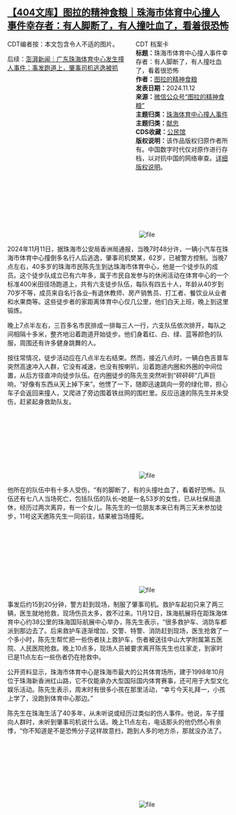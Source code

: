 <!--1731410528000-->
[【404文库】图拉的精神食粮｜珠海市体育中心撞人事件幸存者：有人脚断了，有人撞吐血了，看着很恐怖](https://chinadigitaltimes.net/chinese/712981.html)
------

<div style="width:42%;float:right;padding-left:20px;"><div class="su-spoiler su-spoiler-style-fancy su-spoiler-icon-chevron-circle su-spoiler-closed" data-scroll-offset="0" data-anchor-in-url="no"><div class="su-spoiler-title" tabindex="0" role="button"><span class="su-spoiler-icon"></span>CDT 档案卡</div><div class="su-spoiler-content su-u-clearfix su-u-trim"><strong>标题：</strong>珠海市体育中心撞人事件幸存者：有人脚断了，有人撞吐血了，看着很恐怖<br><strong>作者：</strong><a href="https://chinadigitaltimes.net/space/图拉的精神食粮" target="_blank">图拉的精神食粮</a><br><strong>发表日期：</strong>2024.11.12<br><strong>来源：</strong><a href="https://mp.weixin.qq.com/s/XTkXUQxoBdpi07pRr7heSA" target="_blank">微信公众号“图拉的精神食粮”</a><br><strong>主题归类：</strong><a href="https://chinadigitaltimes.net/space/珠海体育中心撞人事件" target="_blank">珠海体育中心撞人事件</a><br><strong>主题归类：</strong><a href="https://chinadigitaltimes.net/space/献忠" target="_blank">献忠</a><br><strong>CDS收藏：</strong><a href="https://chinadigitaltimes.net/space/%E5%85%AC%E6%B0%91%E9%A6%86" target="_blank" rel="noopener">公民馆</a><br><strong>版权说明：</strong>该作品版权归原作者所有。中国数字时代仅对原作进行存档，以对抗中国的网络审查。<a href="https://chinadigitaltimes.net/chinese/copyright">详细版权说明</a>。</div></div></div><p>CDT编者按：本文包含令人不适的图片。</p><p>后续：<a href="https://news.qq.com/rain/a/20241111A09T2Q00" title="澎湃新闻｜广东珠海体育中心发生撞人事件：事发跑道上，肇事司机逃逸被抓">澎湃新闻｜广东珠海体育中心发生撞人事件：事发跑道上，肇事司机逃逸被抓</a></p><p><img decoding="async" src="data:image/svg+xml,%3Csvg%20xmlns='http://www.w3.org/2000/svg'%20viewBox='0%200%200%200'%3E%3C/svg%3E" alt="file" data-lazy-src="https://chinadigitaltimes.net/chinese/files/2024/11/image-1731409291927.png"><noscript><img decoding="async" src="https://chinadigitaltimes.net/chinese/files/2024/11/image-1731409291927.png" alt="file"></noscript></p><p>2024年11月11日，据珠海市公安局香洲局通报，当晚7时48分许，一辆小汽车在珠海市体育中心撞倒多名行人后逃逸，肇事司机樊某，62岁，已被警方控制。当晚7点左右，40多岁的珠海市民陈先生到达珠海市体育中心，他是一个徒步队的成员。这个徒步队成立已有六年多，属于市民自发参与的休闲活动在体育中心的一个标准400米田径场跑道上，共有六支徒步队伍，每队有四五十人，年龄从40岁到70岁不等，成员来自名行各业–有退休教师、房产销售员、打工者、餐饮业从业者和水果商等。这些徒步者的家距离体育中心仅几公里，他们白天上班，晚上到这里锻炼。</p><p>晚上7点半左右，三百多名市民排成一排每三人一行，六支队伍依次排开，每队之间相隔十多米，整齐地沿着跑道开始徒步。他们身着红、白、绿、蓝等颜色的队服，周围还有许多健身跳舞的人。</p><p>按往常情况，徒步活动应在八点半左右结束。然而，接近八点时，一辆白色吉普车突然高速冲入人群，它没有减速，也没有按喇叭，沿着跑道内圈和外圈的中间位置，从后方径直冲向徒步队伍。在内圈徒步的陈先生突然听到“砰砰砰”几声巨响，“好像有东西从天上掉下来”。他愣了一下，随即迅速跳向一旁的绿化带，担心车子会返回来撞人，又爬进了旁边围着铁丝网的围栏里。反应迅速的陈先生并未受伤，赶紧起身救助队友。</p><p><img decoding="async" src="data:image/svg+xml,%3Csvg%20xmlns='http://www.w3.org/2000/svg'%20viewBox='0%200%200%200'%3E%3C/svg%3E" alt="file" data-lazy-src="https://chinadigitaltimes.net/chinese/files/2024/11/image-1731409457393.png"><noscript><img decoding="async" src="https://chinadigitaltimes.net/chinese/files/2024/11/image-1731409457393.png" alt="file"></noscript></p><p>他所在的队伍中有十多人受伤，“有的脚断了，有的头撞吐血了，看着好恐怖。队伍还有七八人当场死亡，包括队伍的队长–她是一名53岁的女性，已从社保局退休，经历过两次离异，有一个女儿。陈先生的一位朋友本来已有两三天未参加徒步，11号这天邀陈先生一同前往，结果被当场撞死。</p><p><img decoding="async" src="data:image/svg+xml,%3Csvg%20xmlns='http://www.w3.org/2000/svg'%20viewBox='0%200%200%200'%3E%3C/svg%3E" alt="file" data-lazy-src="https://chinadigitaltimes.net/chinese/files/2024/11/image-1731409477543.png"><noscript><img decoding="async" src="https://chinadigitaltimes.net/chinese/files/2024/11/image-1731409477543.png" alt="file"></noscript></p><p>事发后约15到20分钟，警方赶到现场，制服了肇事司机。救护车起初只来了两三辆，医生就地抢救，现场伤员太多，救不过来。11月12日，珠海航展将在距珠海体育中心约38公里的珠海国际航展中心举办，陈先生表示，“很多救护车、消防车都派到那边去了。后来救护车逐渐增加，交警、特警、消防赶到现场，医生抢救了一个多小时，陈先生帮忙把一些伤者扶上救护车，伤者被送往中山大学附属第五医院、人民医院抢救。晚上10点多，现场人员被要求离开陈先生也往家走，到家时已是11点左右一些伤者仍在抢救中。</p><p>公开资料显示，珠海市体育中心是珠海市最大的公共体育场所，建于1998年10月位于珠海新香洲红山路，它不仅能承办大型国际国内体育赛事，还可用于大型文化娱乐活动。陈先生表示，周末时有很多小孩在那里活动，“幸亏今天礼拜一，小孩上学了，没跑到体育中心那边。”</p><p>陈先生在珠海生活了40多年，从未听说或经历过类似的伤人事件。他说，车子撞向人群时，未听到肇事司机说什么话。晚上11点左右，电话那头的他仍然心有余悸，“你不知道是不是恐怖分子这样故意扫，跑到人多的地方杀，那就没办法了。</p><p><img decoding="async" src="data:image/svg+xml,%3Csvg%20xmlns='http://www.w3.org/2000/svg'%20viewBox='0%200%200%200'%3E%3C/svg%3E" alt="file" data-lazy-src="https://chinadigitaltimes.net/chinese/files/2024/11/image-1731409814851.png"><noscript><img decoding="async" src="https://chinadigitaltimes.net/chinese/files/2024/11/image-1731409814851.png" alt="file"></noscript></p><div class="addtoany_share_save_container addtoany_content addtoany_content_bottom"><div class="a2a_kit a2a_kit_size_32 addtoany_list" data-a2a-url="https://chinadigitaltimes.net/chinese/712981.html" data-a2a-title="【404文库】图拉的精神食粮｜珠海市体育中心撞人事件幸存者：有人脚断了，有人撞吐血了，看着很恐怖"><a class="a2a_button_facebook" href="https://www.addtoany.com/add_to/facebook?linkurl=https%3A%2F%2Fchinadigitaltimes.net%2Fchinese%2F712981.html&amp;linkname=%E3%80%90404%E6%96%87%E5%BA%93%E3%80%91%E5%9B%BE%E6%8B%89%E7%9A%84%E7%B2%BE%E7%A5%9E%E9%A3%9F%E7%B2%AE%EF%BD%9C%E7%8F%A0%E6%B5%B7%E5%B8%82%E4%BD%93%E8%82%B2%E4%B8%AD%E5%BF%83%E6%92%9E%E4%BA%BA%E4%BA%8B%E4%BB%B6%E5%B9%B8%E5%AD%98%E8%80%85%EF%BC%9A%E6%9C%89%E4%BA%BA%E8%84%9A%E6%96%AD%E4%BA%86%EF%BC%8C%E6%9C%89%E4%BA%BA%E6%92%9E%E5%90%90%E8%A1%80%E4%BA%86%EF%BC%8C%E7%9C%8B%E7%9D%80%E5%BE%88%E6%81%90%E6%80%96" title="Facebook" rel="nofollow noopener" target="_blank"></a><a class="a2a_button_twitter" href="https://www.addtoany.com/add_to/twitter?linkurl=https%3A%2F%2Fchinadigitaltimes.net%2Fchinese%2F712981.html&amp;linkname=%E3%80%90404%E6%96%87%E5%BA%93%E3%80%91%E5%9B%BE%E6%8B%89%E7%9A%84%E7%B2%BE%E7%A5%9E%E9%A3%9F%E7%B2%AE%EF%BD%9C%E7%8F%A0%E6%B5%B7%E5%B8%82%E4%BD%93%E8%82%B2%E4%B8%AD%E5%BF%83%E6%92%9E%E4%BA%BA%E4%BA%8B%E4%BB%B6%E5%B9%B8%E5%AD%98%E8%80%85%EF%BC%9A%E6%9C%89%E4%BA%BA%E8%84%9A%E6%96%AD%E4%BA%86%EF%BC%8C%E6%9C%89%E4%BA%BA%E6%92%9E%E5%90%90%E8%A1%80%E4%BA%86%EF%BC%8C%E7%9C%8B%E7%9D%80%E5%BE%88%E6%81%90%E6%80%96" title="Twitter" rel="nofollow noopener" target="_blank"></a><a class="a2a_button_telegram" href="https://www.addtoany.com/add_to/telegram?linkurl=https%3A%2F%2Fchinadigitaltimes.net%2Fchinese%2F712981.html&amp;linkname=%E3%80%90404%E6%96%87%E5%BA%93%E3%80%91%E5%9B%BE%E6%8B%89%E7%9A%84%E7%B2%BE%E7%A5%9E%E9%A3%9F%E7%B2%AE%EF%BD%9C%E7%8F%A0%E6%B5%B7%E5%B8%82%E4%BD%93%E8%82%B2%E4%B8%AD%E5%BF%83%E6%92%9E%E4%BA%BA%E4%BA%8B%E4%BB%B6%E5%B9%B8%E5%AD%98%E8%80%85%EF%BC%9A%E6%9C%89%E4%BA%BA%E8%84%9A%E6%96%AD%E4%BA%86%EF%BC%8C%E6%9C%89%E4%BA%BA%E6%92%9E%E5%90%90%E8%A1%80%E4%BA%86%EF%BC%8C%E7%9C%8B%E7%9D%80%E5%BE%88%E6%81%90%E6%80%96" title="Telegram" rel="nofollow noopener" target="_blank"></a><a class="a2a_button_reddit" href="https://www.addtoany.com/add_to/reddit?linkurl=https%3A%2F%2Fchinadigitaltimes.net%2Fchinese%2F712981.html&amp;linkname=%E3%80%90404%E6%96%87%E5%BA%93%E3%80%91%E5%9B%BE%E6%8B%89%E7%9A%84%E7%B2%BE%E7%A5%9E%E9%A3%9F%E7%B2%AE%EF%BD%9C%E7%8F%A0%E6%B5%B7%E5%B8%82%E4%BD%93%E8%82%B2%E4%B8%AD%E5%BF%83%E6%92%9E%E4%BA%BA%E4%BA%8B%E4%BB%B6%E5%B9%B8%E5%AD%98%E8%80%85%EF%BC%9A%E6%9C%89%E4%BA%BA%E8%84%9A%E6%96%AD%E4%BA%86%EF%BC%8C%E6%9C%89%E4%BA%BA%E6%92%9E%E5%90%90%E8%A1%80%E4%BA%86%EF%BC%8C%E7%9C%8B%E7%9D%80%E5%BE%88%E6%81%90%E6%80%96" title="Reddit" rel="nofollow noopener" target="_blank"></a><a class="a2a_button_whatsapp" href="https://www.addtoany.com/add_to/whatsapp?linkurl=https%3A%2F%2Fchinadigitaltimes.net%2Fchinese%2F712981.html&amp;linkname=%E3%80%90404%E6%96%87%E5%BA%93%E3%80%91%E5%9B%BE%E6%8B%89%E7%9A%84%E7%B2%BE%E7%A5%9E%E9%A3%9F%E7%B2%AE%EF%BD%9C%E7%8F%A0%E6%B5%B7%E5%B8%82%E4%BD%93%E8%82%B2%E4%B8%AD%E5%BF%83%E6%92%9E%E4%BA%BA%E4%BA%8B%E4%BB%B6%E5%B9%B8%E5%AD%98%E8%80%85%EF%BC%9A%E6%9C%89%E4%BA%BA%E8%84%9A%E6%96%AD%E4%BA%86%EF%BC%8C%E6%9C%89%E4%BA%BA%E6%92%9E%E5%90%90%E8%A1%80%E4%BA%86%EF%BC%8C%E7%9C%8B%E7%9D%80%E5%BE%88%E6%81%90%E6%80%96" title="WhatsApp" rel="nofollow noopener" target="_blank"></a><a class="a2a_button_email" href="https://www.addtoany.com/add_to/email?linkurl=https%3A%2F%2Fchinadigitaltimes.net%2Fchinese%2F712981.html&amp;linkname=%E3%80%90404%E6%96%87%E5%BA%93%E3%80%91%E5%9B%BE%E6%8B%89%E7%9A%84%E7%B2%BE%E7%A5%9E%E9%A3%9F%E7%B2%AE%EF%BD%9C%E7%8F%A0%E6%B5%B7%E5%B8%82%E4%BD%93%E8%82%B2%E4%B8%AD%E5%BF%83%E6%92%9E%E4%BA%BA%E4%BA%8B%E4%BB%B6%E5%B9%B8%E5%AD%98%E8%80%85%EF%BC%9A%E6%9C%89%E4%BA%BA%E8%84%9A%E6%96%AD%E4%BA%86%EF%BC%8C%E6%9C%89%E4%BA%BA%E6%92%9E%E5%90%90%E8%A1%80%E4%BA%86%EF%BC%8C%E7%9C%8B%E7%9D%80%E5%BE%88%E6%81%90%E6%80%96" title="Email" rel="nofollow noopener" target="_blank"></a><a class="a2a_button_copy_link" href="https://www.addtoany.com/add_to/copy_link?linkurl=https%3A%2F%2Fchinadigitaltimes.net%2Fchinese%2F712981.html&amp;linkname=%E3%80%90404%E6%96%87%E5%BA%93%E3%80%91%E5%9B%BE%E6%8B%89%E7%9A%84%E7%B2%BE%E7%A5%9E%E9%A3%9F%E7%B2%AE%EF%BD%9C%E7%8F%A0%E6%B5%B7%E5%B8%82%E4%BD%93%E8%82%B2%E4%B8%AD%E5%BF%83%E6%92%9E%E4%BA%BA%E4%BA%8B%E4%BB%B6%E5%B9%B8%E5%AD%98%E8%80%85%EF%BC%9A%E6%9C%89%E4%BA%BA%E8%84%9A%E6%96%AD%E4%BA%86%EF%BC%8C%E6%9C%89%E4%BA%BA%E6%92%9E%E5%90%90%E8%A1%80%E4%BA%86%EF%BC%8C%E7%9C%8B%E7%9D%80%E5%BE%88%E6%81%90%E6%80%96" title="Copy Link" rel="nofollow noopener" target="_blank"></a><a class="a2a_dd addtoany_share_save addtoany_share" href="https://www.addtoany.com/share"></a></div></div>
